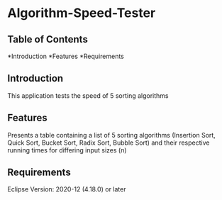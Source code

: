 # Algorithm-Speed-Tester
Table of Contents
-----------------

*Introduction
*Features
*Requirements

Introduction
------------

This application tests the speed of 5 sorting algorithms

Features
--------

Presents a table containing a list of  5 sorting algorithms (Insertion Sort, Quick Sort, Bucket Sort, Radix Sort, 
Bubble Sort) and their respective running times for differing input sizes (n)

Requirements
-----------

Eclipse Version: 2020-12 (4.18.0) or later
